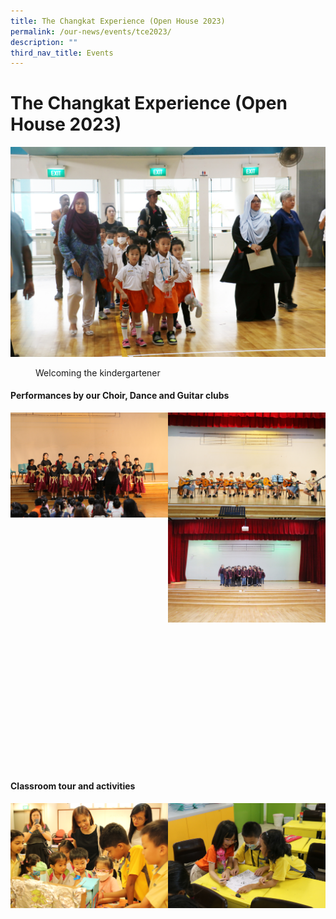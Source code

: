 ```yaml
---
title: The Changkat Experience (Open House 2023)
permalink: /our-news/events/tce2023/
description: ""
third_nav_title: Events
---
```

# The Changkat Experience (Open House 2023)
![Welcoming the kindergartener](/images/Events/OpenHouse/registration.JPG)
<figure>
	<figcaption> Welcoming the kindergartener
</figcaption>
</figure>

 
#### Performances by our Choir, Dance and Guitar clubs
<img src="/images/Events/OpenHouse/thechoir.JPG" style="width:50%" align="left"><img src="/images/Events/OpenHouse/guitar.JPG" style="width:50%" align="left"><img src="/images/Events/OpenHouse/thedance.JPG" style="width:50%" align="left">
<p>&nbsp;
</p><p>&nbsp;
</p><p>&nbsp;
</p><p>&nbsp;
</p><p>&nbsp;
</p><p>&nbsp;
</p> 
<p></p><p>&nbsp;
</p> 
<p></p><p>&nbsp;
</p> 

#### Classroom tour and activities
<img title="Art Gallery Tour" src="/images/Events/OpenHouse/tour_1.JPG" style="width:50%" align="left"> <img title="Classroom activities" src="/images/Events/OpenHouse/tour_2.JPG" style="width:50%" align="left"><p></p>